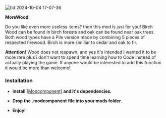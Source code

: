 ![tld 2024-10-04 17-07-36](https://github.com/user-attachments/assets/b7f0beeb-3f85-4e68-8638-f941e5205613)

**MoreWood**

Do you like even more useless items? then this mod is just for you!
Birch Wood can be found in birch forests and oak can be found near oak trees.
Both wood types have a Pile version made by combining 5 pieces of respected firewood.
Birch is more similiar to cedar and oak to fir.

**Attention!** Wood does not respawn, and yes it's intended i wanted it to be more rare plus i don't want to spend time learning how to Code
instead of actually playing the game. If anyone would be interested to add this function it would be more than welcome!

### Installation

- **Install** [[Modcomponent](https://github.com/dommrogers/ModComponent/releases/tag/6.3.1)] **and it's dependencies.**

- **Drop the** **.modcomponent** **file into your mods folder**.
- **Enjoy**!

